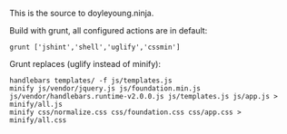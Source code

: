 This is the source to doyleyoung.ninja.

Build with grunt, all configured actions are in default:

    grunt ['jshint','shell','uglify','cssmin']

Grunt replaces (uglify instead of minify):

    handlebars templates/ -f js/templates.js
    minify js/vendor/jquery.js js/foundation.min.js js/vendor/handlebars.runtime-v2.0.0.js js/templates.js js/app.js > minify/all.js
    minify css/normalize.css css/foundation.css css/app.css > minify/all.css
